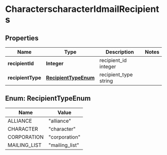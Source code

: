 
# CharacterscharacterIdmailRecipients

## Properties
Name | Type | Description | Notes
------------ | ------------- | ------------- | -------------
**recipientId** | **Integer** | recipient_id integer | 
**recipientType** | [**RecipientTypeEnum**](#RecipientTypeEnum) | recipient_type string | 


<a name="RecipientTypeEnum"></a>
## Enum: RecipientTypeEnum
Name | Value
---- | -----
ALLIANCE | &quot;alliance&quot;
CHARACTER | &quot;character&quot;
CORPORATION | &quot;corporation&quot;
MAILING_LIST | &quot;mailing_list&quot;



